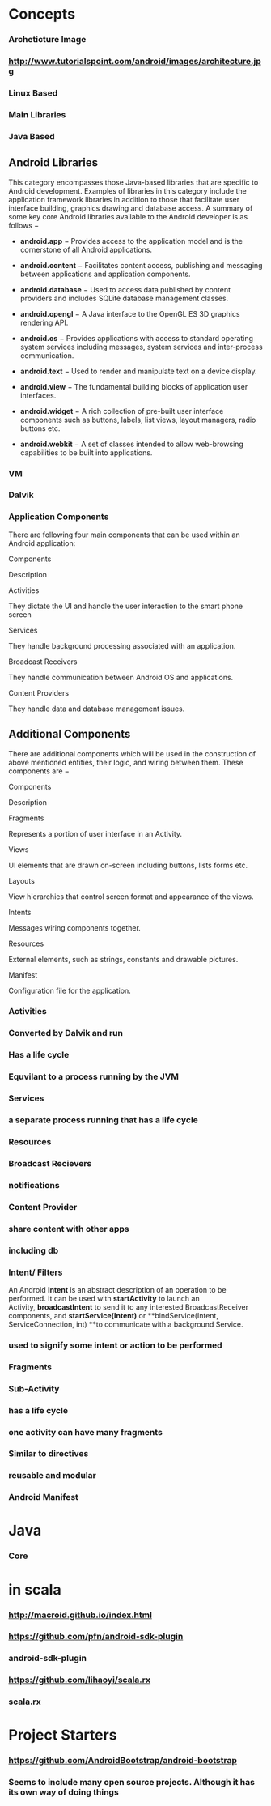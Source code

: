 # Concepts
### Archeticture Image
### http://www.tutorialspoint.com/android/images/architecture.jpg
### Linux Based
### Main Libraries
### Java Based
## Android Libraries

This category encompasses those Java-based libraries that are specific to Android development. Examples of libraries in this category include the application framework libraries in addition to those that facilitate user interface building, graphics drawing and database access. A summary of some key core Android libraries available to the Android developer is as follows −

*   **android.app** − Provides access to the application model and is the cornerstone of all Android applications.

*   **android.content** − Facilitates content access, publishing and messaging between applications and application components.

*   **android.database** − Used to access data published by content providers and includes SQLite database management classes.

*   **android.opengl** − A Java interface to the OpenGL ES 3D graphics rendering API.

*   **android.os** − Provides applications with access to standard operating system services including messages, system services and inter-process communication.

*   **android.text** − Used to render and manipulate text on a device display.

*   **android.view** − The fundamental building blocks of application user interfaces.

*   **android.widget** − A rich collection of pre-built user interface components such as buttons, labels, list views, layout managers, radio buttons etc.

*   **android.webkit** − A set of classes intended to allow web-browsing capabilities to be built into applications.
### VM
### Dalvik
### Application Components
There are following four main components that can be used within an Android application:







Components

Description





Activities

They dictate the UI and handle the user interaction to the smart phone screen





Services

They handle background processing associated with an application.





Broadcast Receivers

They handle communication between Android OS and applications.





Content Providers

They handle data and database management issues.









## Additional Components

There are additional components which will be used in the construction of above mentioned entities, their logic, and wiring between them. These components are −







Components

Description





Fragments

Represents a portion of user interface in an Activity.





Views

UI elements that are drawn on-screen including buttons, lists forms etc.





Layouts

View hierarchies that control screen format and appearance of the views.





Intents

Messages wiring components together.





Resources

External elements, such as strings, constants and drawable pictures.





Manifest

Configuration file for the application.  










### Activities
### Converted by Dalvik and run
### Has a life cycle
### Equvilant to a process running by the JVM
### Services
### a separate process running that has a life cycle
### Resources
### Broadcast Recievers
### notifications
### Content Provider
### share content with other apps
### including db
### Intent/ Filters
An Android **Intent** is an abstract description of an operation to be performed. It can be used with **startActivity** to launch an Activity, **broadcastIntent** to send it to any interested BroadcastReceiver components, and **startService(Intent)** or **bindService(Intent, ServiceConnection, int) **to communicate with a background Service.
### used to signify some intent or action to be performed
### Fragments
### Sub-Activity
### has a life cycle
### one activity can have many fragments
### Similar to directives
### reusable and modular
### Android Manifest
# Java
### Core
# in scala
### http://macroid.github.io/index.html
### https://github.com/pfn/android-sdk-plugin
### android-sdk-plugin
### https://github.com/lihaoyi/scala.rx
### scala.rx
# Project Starters
### https://github.com/AndroidBootstrap/android-bootstrap
### Seems to include many open source projects. Although it has its own way of doing things
